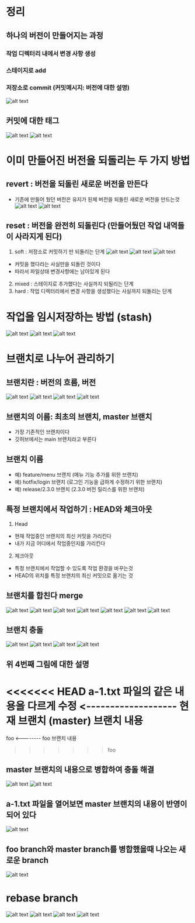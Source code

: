 # 정리

## 하나의 버전이 만들어지는 과정

### 작업 디렉터리 내에서 변경 사항 생성

### 스테이지로 add

### 저장소로 commit (커밋메시지: 버전에 대한 설명)

![alt text](image.png)

## 커밋에 대한 태그
![alt text](image-1.png)
![alt text](image-2.png)


# 이미 만들어진 버전을 되돌리는 두 가지 방법

## revert : 버전을 되돌린 새로운 버전을 만든다
- 기존에 만들어 뒀던 버전은 유지가 된체 버전을 되돌린 새로운 버전을 만드는것
![alt text](image-3.png)
![alt text](image-4.png)

## reset : 버전을 완전히 되돌린다 (만들어뒀던 작업 내역들이 사라지게 된다)
1. soft : 저장소로 커밋하기 만 되돌리는 단계
![alt text](image-5.png)
![alt text](image-6.png)
![alt text](image-7.png)
- 커밋을 했다라는 사실만을 되돌린 것이다
-  따라서 파일상태 변경사항에는 남아있게 된다

2. mixed : 스테이지로 추가했다는 사실까지 되될리는 단계
3. hard : 작업 디렉터리에서 변경 사항을 생성했다는 사실까지 되돌리는 단계

# 작업을 임시저장하는 방법 (stash)
![alt text](image-8.png)
![alt text](image-9.png)
![alt text](image-10.png)

# 브랜치로 나누어 관리하기
## 브랜치란 : 버전의 흐름, 버전
![alt text](image-12.png)
![alt text](image-13.png)
![alt text](image-14.png)
![alt text](image-15.png)
## 브랜치의 이름: 최초의 브랜치, master 브랜치
- 가장 기존적인 브랜치이다
- 깃허브에서는 main 브랜치라고 부른다

## 브랜치 이름
- 예) feature/menu 브랜치 (메뉴 기능 추가를 위한 브랜치)
- 예) hotfix/login 브랜치 (로그인 기능을 급하게 수정하기 위한 브랜치)
- 예) release/2.3.0 브랜치 (2.3.0 버전 릴리스를 위한 브랜치)

## 특정 브랜치에서 작업하기 : HEAD와 체크아웃
1. Head
+ 현재 작업중인 브랜치의 최신 커밋을 가리킨다
+ 내가 지금 어디에서 작업중인지를 가리킨다

2. 체크아웃
+ 특정 브랜치에서 작업할 수 있도록 작업 환경을 바꾸는것
+ HEAD의 위치를 특정 브랜치의 최신 커밋으로 옮기는 것

## 브랜치를 합친다 merge
![alt text](image-16.png)
![alt text](image-17.png)
![alt text](image-18.png)
![alt text](image-19.png)
![alt text](image-20.png)
![alt text](image-21.png)
![alt text](image-22.png)

## 브랜치 충돌 
![alt text](image-23.png)
![alt text](image-24.png)
![alt text](image-25.png)
![alt text](image-26.png)
## 위 4번째 그림에 대한 설명
<<<<<<< HEAD
a-1.txt 파일의 같은 내용을 다르게 수정 <-------------------  현재 브랜치 (master) 브랜치 내용
=======
foo  <-------- foo 브랜치 내용
>>>>>>> foo

## master 브랜치의 내용으로 병합하여 충돌 해결
![alt text](image-27.png)
![alt text](image-28.png)

## a-1.txt 파일을 열어보면 master 브랜치의 내용이 반영이 되어 있다
![alt text](image-29.png)

## foo branch와 master branch를 병합했을때 나오는 새로운 branch
![alt text](image-30.png)

# rebase branch
![alt text](image-31.png)
![alt text](image-32.png)
![alt text](image-33.png)
![alt text](image-34.png)